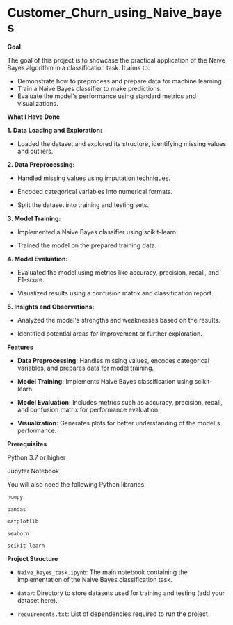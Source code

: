 # Customer_Churn_using_Naive_bayes
**Goal** 

The goal of this project is to showcase the practical application of the Naive Bayes algorithm in a classification task. It aims to:

* Demonstrate how to preprocess and prepare data for machine learning.
* Train a Naive Bayes classifier to make predictions.
* Evaluate the model's performance using standard metrics and visualizations.

**What I Have Done**


**1. Data Loading and Exploration:**

* Loaded the dataset and explored its structure, identifying missing values and outliers.

**2. Data Preprocessing:**

* Handled missing values using imputation techniques.

* Encoded categorical variables into numerical formats.

* Split the dataset into training and testing sets.

**3. Model Training:**

* Implemented a Naive Bayes classifier using scikit-learn.

* Trained the model on the prepared training data.

**4. Model Evaluation:**

* Evaluated the model using metrics like accuracy, precision, recall, and F1-score.

* Visualized results using a confusion matrix and classification report.

**5. Insights and Observations:**

* Analyzed the model's strengths and weaknesses based on the results.

* Identified potential areas for improvement or further exploration.

**Features**

* **Data Preprocessing:** Handles missing values, encodes categorical variables, and prepares data for model training.

* **Model Training:** Implements Naive Bayes classification using scikit-learn.

* **Model Evaluation:** Includes metrics such as accuracy, precision, recall, and confusion matrix for performance evaluation.

* **Visualization:** Generates plots for better understanding of the model's performance.

**Prerequisites**

Python 3.7 or higher

Jupyter Notebook

You will also need the following Python libraries:

``numpy``

``pandas``

``matplotlib``

``seaborn``

``scikit-learn``

**Project Structure**

* ``Naive_bayes_task.ipynb``: The main notebook containing the implementation of the Naive Bayes classification task.

* ``data/``: Directory to store datasets used for training and testing (add your dataset here).

* ``requirements.txt``: List of dependencies required to run the project.







